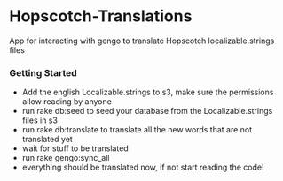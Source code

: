 Hopscotch-Translations
======================

App for interacting with gengo to translate Hopscotch localizable.strings files


### Getting Started
- Add the english Localizable.strings to s3, make sure the permissions allow reading by anyone
- run rake db:seed to seed your database from the Localizable.strings files in s3
- run rake db:translate to translate all the new words that are not translated yet
- wait for stuff to be translated
- run rake gengo:sync_all
- everything should be translated now, if not start reading the code! 
